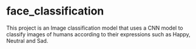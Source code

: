 # face_classification

This project is an Image classification model that uses a CNN model to classify images of humans according to their expressions such as Happy, Neutral and Sad.
